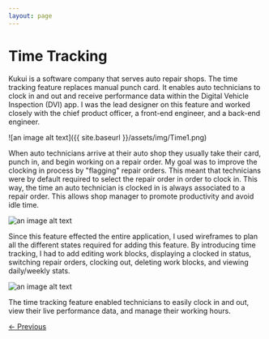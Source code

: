 ```yaml
---
layout: page
---
```



# Time Tracking

Kukui is a software company that serves auto repair shops. The time tracking feature replaces manual punch card. It enables auto technicians to clock in and out and receive performance data within the Digital Vehicle Inspection (DVI) app. I was the lead designer on this feature and worked closely with the chief product officer, a front-end engineer, and a back-end engineer.

![an image alt text]({{ site.baseurl }}/assets/img/Time1.png)

When auto technicians arrive at their auto shop they usually take their card, punch in, and begin working on a repair order. My goal was to improve the clocking in process by "flagging" repair orders. This meant that technicians were by default required to select the repair order in order to clock in. This way, the time an auto technician is clocked in is always associated to a repair order. This allows shop manager to promote productivity and avoid idle time.

![an image alt text]({{base.siteurl}}/assets/img/Time2.png)

Since this feature effected the entire application, I used wireframes to plan all the different states required for adding this feature. By introducing time tracking, I had to add editing work blocks, displaying a clocked in status, switching repair orders, clocking out, deleting work blocks, and viewing daily/weekly stats.

![an image alt text]({{base.siteurl}}/assets/img/Time3.png)

The time tracking feature enabled technicians to easily clock in and out, view their live performance data, and manage their working hours.

<div class="center mt4">
  <a href="/projects/dvi"> ← Previous </a>
</div>
